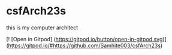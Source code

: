 # csfArch23s
this is my computer architect

[! [Open in
Gitpod] (https://gitpod.io/button/open-in-gitpod.svg)] (https://gitpod.io/#https://github.com/Samhite003/csfArch23s)
